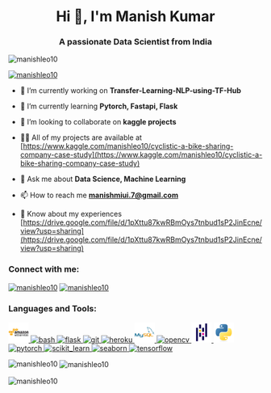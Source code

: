 <h1 align="center">Hi 👋, I'm Manish Kumar</h1>
<h3 align="center">A passionate Data Scientist from India</h3>

<p align="left"> <img src="https://komarev.com/ghpvc/?username=manishleo10&label=Profile%20views&color=0e75b6&style=flat" alt="manishleo10" /> </p>

<p align="left"> <a href="https://github.com/ryo-ma/github-profile-trophy"><img src="https://github-profile-trophy.vercel.app/?username=manishleo10" alt="manishleo10" /></a> </p>

- 🔭 I’m currently working on **Transfer-Learning-NLP-using-TF-Hub**

- 🌱 I’m currently learning **Pytorch, Fastapi, Flask**

- 👯 I’m looking to collaborate on **kaggle projects**

- 👨‍💻 All of my projects are available at [https://www.kaggle.com/manishleo10/cyclistic-a-bike-sharing-company-case-study](https://www.kaggle.com/manishleo10/cyclistic-a-bike-sharing-company-case-study)

- 💬 Ask me about **Data Science, Machine Learning**

- 📫 How to reach me **manishmiui.7@gmail.com**

- 📄 Know about my experiences [https://drive.google.com/file/d/1pXttu87kwRBmOys7tnbud1sP2JinEcne/view?usp=sharing](https://drive.google.com/file/d/1pXttu87kwRBmOys7tnbud1sP2JinEcne/view?usp=sharing)

<h3 align="left">Connect with me:</h3>
<p align="left">
<a href="https://linkedin.com/in/manishleo10" target="blank"><img align="center" src="https://raw.githubusercontent.com/rahuldkjain/github-profile-readme-generator/master/src/images/icons/Social/linked-in-alt.svg" alt="manishleo10" height="30" width="40" /></a>
<a href="https://kaggle.com/manishleo10" target="blank"><img align="center" src="https://raw.githubusercontent.com/rahuldkjain/github-profile-readme-generator/master/src/images/icons/Social/kaggle.svg" alt="manishleo10" height="30" width="40" /></a>
</p>

<h3 align="left">Languages and Tools:</h3>
<p align="left"> <a href="https://aws.amazon.com" target="_blank" rel="noreferrer"> <img src="https://raw.githubusercontent.com/devicons/devicon/master/icons/amazonwebservices/amazonwebservices-original-wordmark.svg" alt="aws" width="40" height="40"/> </a> <a href="https://www.gnu.org/software/bash/" target="_blank" rel="noreferrer"> <img src="https://www.vectorlogo.zone/logos/gnu_bash/gnu_bash-icon.svg" alt="bash" width="40" height="40"/> </a> <a href="https://flask.palletsprojects.com/" target="_blank" rel="noreferrer"> <img src="https://www.vectorlogo.zone/logos/pocoo_flask/pocoo_flask-icon.svg" alt="flask" width="40" height="40"/> </a> <a href="https://git-scm.com/" target="_blank" rel="noreferrer"> <img src="https://www.vectorlogo.zone/logos/git-scm/git-scm-icon.svg" alt="git" width="40" height="40"/> </a> <a href="https://heroku.com" target="_blank" rel="noreferrer"> <img src="https://www.vectorlogo.zone/logos/heroku/heroku-icon.svg" alt="heroku" width="40" height="40"/> </a> <a href="https://www.mysql.com/" target="_blank" rel="noreferrer"> <img src="https://raw.githubusercontent.com/devicons/devicon/master/icons/mysql/mysql-original-wordmark.svg" alt="mysql" width="40" height="40"/> </a> <a href="https://opencv.org/" target="_blank" rel="noreferrer"> <img src="https://www.vectorlogo.zone/logos/opencv/opencv-icon.svg" alt="opencv" width="40" height="40"/> </a> <a href="https://pandas.pydata.org/" target="_blank" rel="noreferrer"> <img src="https://raw.githubusercontent.com/devicons/devicon/2ae2a900d2f041da66e950e4d48052658d850630/icons/pandas/pandas-original.svg" alt="pandas" width="40" height="40"/> </a> <a href="https://www.python.org" target="_blank" rel="noreferrer"> <img src="https://raw.githubusercontent.com/devicons/devicon/master/icons/python/python-original.svg" alt="python" width="40" height="40"/> </a> <a href="https://pytorch.org/" target="_blank" rel="noreferrer"> <img src="https://www.vectorlogo.zone/logos/pytorch/pytorch-icon.svg" alt="pytorch" width="40" height="40"/> </a> <a href="https://scikit-learn.org/" target="_blank" rel="noreferrer"> <img src="https://upload.wikimedia.org/wikipedia/commons/0/05/Scikit_learn_logo_small.svg" alt="scikit_learn" width="40" height="40"/> </a> <a href="https://seaborn.pydata.org/" target="_blank" rel="noreferrer"> <img src="https://seaborn.pydata.org/_images/logo-mark-lightbg.svg" alt="seaborn" width="40" height="40"/> </a> <a href="https://www.tensorflow.org" target="_blank" rel="noreferrer"> <img src="https://www.vectorlogo.zone/logos/tensorflow/tensorflow-icon.svg" alt="tensorflow" width="40" height="40"/> </a> </p>

<p><img align="left" src="https://github-readme-stats.vercel.app/api/top-langs?username=manishleo10&show_icons=true&locale=en&layout=compact" alt="manishleo10" /></p>

<p>&nbsp;<img align="center" src="https://github-readme-stats.vercel.app/api?username=manishleo10&show_icons=true&locale=en" alt="manishleo10" /></p>

<p><img align="center" src="https://github-readme-streak-stats.herokuapp.com/?user=manishleo10&" alt="manishleo10" /></p>
